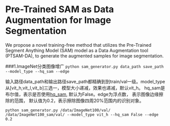 # Pre-Trained SAM as Data Augmentation for Image Segmentation

We propose a novel training-free method that utilizes the Pre-Trained Segment Anything Model (SAM) model as a Data Augmentation tool (PTSAM-DA), to generate the augmented samples for image segmentation.


###1.ImageNet分类图像增广
```python sam_generator.py data_path save_path --model_type --hq_sam --edge```

输入路径data_path和输出路径save_path都精确到到train/val一级。model_type从[vit_h,vit_l,vit_b]三选一，模型大小递减，效果也递减，默认vit_h。
hq_sam是布尔值，表示是否使用[hq_sam](https://arxiv.org/abs/2306.01567), 默认为False。edge为浮点数，
表示图像边缘擦除的范围， 默认值为0.2，表示擦除图像四周20%范围内的识别对象。

```python sam_generator.py /data/ImageNet100/val/ /data/ImageNet100_sam/val/ --model_type vit_h --hq_sam False --edge 0.2```

